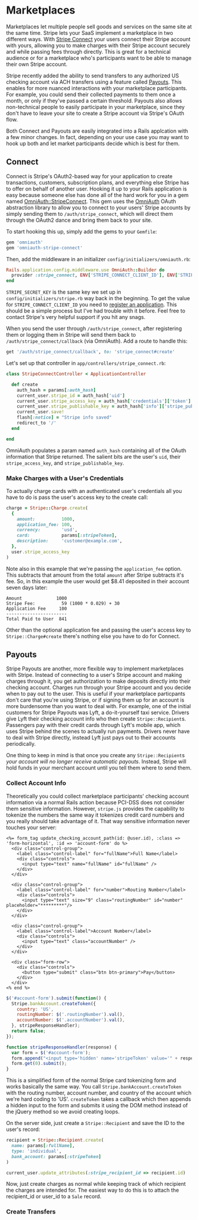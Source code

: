 [stripe-connect]: https://stripe.com/connect
[stripe-payouts]: https://stripe.com/blog/send-payouts-with-stripe
[OmniAuth]: https://github.com/intridea/omniauth
[OmniAuth::StripeConnect]: https://github.com/isaacsanders/omniauth-stripe-connect
[stripe-connect-register]: https://stripe.com/docs/connect/getting-started#register-application

# Marketplaces

Marketplaces let multiple people sell goods and services on the same site at the same time. Stripe lets your SaaS implement a marketplace in two different ways. With [Stripe Connect][stripe-connect] your users connect their Stripe account with yours, allowing you to make charges with their Stripe account securely and while passing fees through directly. This is great for a technical audience or for a marketplace who's participants want to be able to manage their own Stripe account.

Stripe recently added the ability to send transfers to any authorized US checking account via ACH transfers using a feature called [Payouts][stripe-payouts]. This enables for more nuanced interactions with your marketplace participants. For example, you could send their collected payments to them once a month, or only if they've passed a certain threshold. Payouts also allows non-technical people to easily participate in your marketplace, since they don't have to leave your site to create a Stripe account via Stripe's OAuth flow.

Both Connect and Payouts are easily integrated into a Rails applcation with a few minor changes. In fact, depending on your use case you may want to hook up both and let market participants decide which is best for them.

## Connect

Connect is Stripe's OAuth2-based way for your application to create transactions, customers, subscription plans, and everything else Stripe has to offer on behalf of another user. Hooking it up to your Rails application is easy because someone else has done all of the hard work for you in a gem named [OmniAuth::StripeConnect][]. This gem uses the [OmniAuth][] OAuth abstraction library to allow you to connect to your users' Stripe accounts by simply sending them to `/auth/stripe_connect`, which will direct them through the OAuth2 dance and bring them back to your site.

To start hooking this up, simply add the gems to your `Gemfile`:

```ruby
gem 'omniauth'
gem 'omniauth-stripe-connect'
```

Then, add the middleware in an initializer `config/initializers/omniauth.rb`:

```ruby
Rails.application.config.middleware.use OmniAuth::Builder do
  provider :stripe_connect, ENV['STRIPE_CONNECT_CLIENT_ID'], ENV['STRIPE_SECRET_KEY']
end
```

`STRIPE_SECRET_KEY` is the same key we set up in `config/initializers/stripe.rb` way back in the beginning. To get the value for `STRIPE_CONNECT_CLIENT_ID` you need to [register an application][stripe-connect-register]. This should be a simple process but I've had trouble with it before. Feel free to contact Stripe's very helpful support if you hit any snags.

When you send the user through `/auth/stripe_connect`, after registering them or logging them in Stripe will send them back to `/auth/stripe_connect/callback` (via OmniAuth). Add a route to handle this:

```ruby
get '/auth/stripe_connect/callback', to: 'stripe_connect#create'
```

Let's set up that controller in `app/controllers/stripe_connect.rb`:

```ruby
class StripeConnectController < ApplicationController

  def create
    auth_hash = params[:auth_hash]
    current_user.stripe_id = auth_hash['uid']
    current_user.stripe_access_key = auth_hash['credentials']['token']
    current_user.stripe_publishable_key = auth_hash['info']['stripe_publishable_key']
    current_user.save!
    flash[:notice] = "Stripe info saved"
    redirect_to '/'
  end

end
```

OmniAuth populates a param named `auth_hash` containing all of the OAuth information that Stripe returned. The salient bits are the user's `uid`, their `stripe_access_key`, and `stripe_publishable_key`.

### Make Charges with a User's Credentials

To actually charge cards with an authenticated user's credentials all you have to do is pass the user's access key to the create call:

```ruby
charge = Stripe::Charge.create(
  {
    amount:          1000,
    application_fee: 100,
    currency:        'usd',
    card:            params[:stripeToken],
    description:     'customer@example.com',
  },
  user.stripe_access_key
)
```

Note also in this example that we're passing the `application_fee` option. This subtracts that amount from the total `amount` after Stripe subtracts it's fee. So, in this example the user would get $8.41 deposited in their account seven days later:

```text
Amount             1000
Stripe Fee:          59 (1000 * 0.029) + 30
Application Fee     100
-----------------------
Total Paid to User  841
```

Other than the optional application fee and passing the user's access key to `Stripe::Charge#create` there's nothing else you have to do for Connect.

## Payouts

Stripe Payouts are another, more flexible way to implement marketplaces with Stripe. Instead of connecting to a user's Stripe account and making charges through it, you get authorization to make deposits directly into their checking account. Charges run through your Stripe account and you decide when to pay out to the user. This is useful if your marketplace particpants don't care that you're using Stripe, or if signing them up for an account is more burdensome than you want to deal with. For example, one of the initial customers for Stripe Payouts was Lyft, a do-it-yourself taxi service. Drivers give Lyft their checking account info who then create `Stripe::Recipient`s. Passengers pay with their credit cards through Lyft's mobile app, which uses Stripe behind the scenes to actually run payments. Drivers never have to deal with Stripe directly, instead Lyft just pays out to their accounts periodically.

One thing to keep in mind is that once you create any `Stripe::Recipient`s *your account will no longer receive automatic payouts*. Instead, Stripe will hold funds in your merchant account until you tell them where to send them.

### Collect Account Info

Theoretically you could collect marketplace participants' checking account information via a normal Rails action because PCI-DSS does not consider them sensitive information. However, `stripe.js` provides the capability to tokenize the numbers the same way it tokenizes credit card numbers and you really should take advantage of it. That way sensitive information never touches your server:

```erb
<%= form_tag update_checking_account_path(id: @user.id), :class => 'form-horizontal', :id => 'account-form' do %>
  <div class="control-group">
    <label class="control-label" for="fullName">Full Name</label>
    <div class="controls">
      <input type="text" name="fullName" id="fullName" />
    </div>
  </div>

  <div class="control-group">
    <label class="control-label" for="number">Routing Number</label>
    <div class="controls">
      <input type="text" size="9" class="routingNumber" id="number" placeholder="*********"/>
    </div>
  </div>

  <div class="control-group">
    <label class="control-label">Account Number</label>
    <div class="controls">
      <input type="text" class="accountNumber" />
    </div>
  </div>

  <div class="form-row">
    <div class="controls">
      <button type="submit" class="btn btn-primary">Pay</button>
    </div>
  </div>
<% end %>
```

```javascript
$('#account-form').submit(function() {
  Stripe.bankAccount.createToken({
    country: 'US',
    routingNumber: $('.routingNumber').val(),
    accountNumber: $('.accountNumber').val(),
  }, stripeResponseHandler);
  return false;
});

function stripeResponseHandler(response) {
  var form = $('#account-form');
  form.append("<input type='hidden' name='stripeToken' value='" + response.id + "'/>"
  form.get(0).submit();
}
```

This is a simplified form of the normal Stripe card tokenizing form and works basically the same way. You call `Stripe.bankAccount.createToken` with the routing number, account number, and country of the account which we're hard coding to 'US'. `createToken` takes a callback which then appends a hidden input to the form and submits it using the DOM method instead of the jQuery method so we avoid creating loops.

On the server side, just create a `Stripe::Recipient` and save the ID to the user's record:

```ruby
recipient = Stripe::Recipient.create(
  name: params[:fullName],
  type: 'individual',
  bank_account: params[:stripeToken]
)

current_user.update_attributes(:stripe_recipient_id => recipient.id)
```

Now, just create charges as normal while keeping track of which recipient the charges are intended for. The easiest way to do this is to attach the recipient_id or user_id to a `Sale` record.

### Create Transfers
